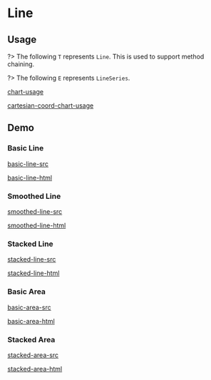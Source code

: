 # Line

## Usage

?> The following `T` represents `Line`. This is used to support method chaining. 

?> The following `E` represents `LineSeries`.

[chart-usage](chart-usage.md ':include')

[cartesian-coord-chart-usage](cartesian-coord-chart-usage.md ':include')

## Demo

### Basic Line

[basic-line-src](../_media/line/basic-line-src.md ':include')

[basic-line-html](../_media/line/basic-line.html ':include :type=iframe')

### Smoothed Line

[smoothed-line-src](../_media/line/smoothed-line-src.md ':include')

[smoothed-line-html](../_media/line/smoothed-line.html ':include :type=iframe')

### Stacked Line

[stacked-line-src](../_media/line/stacked-line-src.md ':include')

[stacked-line-html](../_media/line/stacked-line.html ':include :type=iframe')

### Basic Area

[basic-area-src](../_media/line/basic-area-src.md ':include')

[basic-area-html](../_media/line/basic-area.html ':include :type=iframe')

### Stacked Area

[stacked-area-src](../_media/line/stacked-area-src.md ':include')

[stacked-area-html](../_media/line/stacked-area.html ':include :type=iframe')
